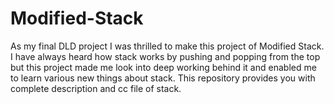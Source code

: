 # Modified-Stack
As my final DLD project I was thrilled to make this project of Modified Stack. I have always heard how stack works by pushing and popping from the top but this project made me look into deep working behind it and enabled me to learn various new things about stack. This repository provides you with complete description and cc file of stack.
